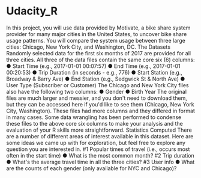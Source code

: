 # Udacity_R

In this project, you will use data provided by Motivate, a bike share system provider for many major cities in the United States, to uncover bike share usage patterns. You will compare the system usage between three large cities: Chicago, New York City, and Washington, DC.
The Datasets
Randomly selected data for the first six months of 2017 are provided for all three cities. All three of the data files contain the same core six (6) columns:
● Start Time (e.g., 2017-01-01 00:07:57)
● End Time (e.g., 2017-01-01 00:20:53) ● Trip Duration (in seconds - e.g., 776)
● Start Station (e.g., Broadway & Barry Ave)
● End Station (e.g., Sedgwick St & North Ave)
● User Type (Subscriber or Customer)
The Chicago and New York City files also have the following two columns:
● Gender
● Birth Year
 The original files are much larger and messier, and you don't need to download them, but they can be accessed here if you'd like to see them (Chicago, New York City, Washington). These files had more columns and they differed in format in many cases. Some data wrangling has been performed to condense these files to the above core six columns to make your analysis and the evaluation of your R skills more straightforward.
Statistics Computed
 There are a number of different areas of interest available in this dataset. Here are some ideas we came up with for exploration, but feel free to explore any question you are interested in.
#1 Popular times of travel (i.e., occurs most often in the start time)
● What is the most common month?
#2 Trip duration
● What's the average travel time in all the three cities?
#3 User info
● What are the counts of each gender (only available for NYC and Chicago)?
